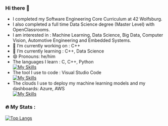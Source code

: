 ### Hi there 👋

- I completed my Software Engineering Core Curriculum at 42 Wolfsburg. <br>
- I also completed a full time Data Science degree (Master Level) with OpenClassrooms. <br>
- I am interested in : Machine Learning, Data Science, Big Data, Computer Vision, Automotive Engineering and Embedded Systems.<br>
- 🔭 I’m currently working on : C++
- 🌱 I’m currently learning : C++, Data Science
- 😄 Pronouns: he/him
- The languages I learn : C, C++, Python <br>
  [![My Skills](https://skillicons.dev/icons?i=c,cpp,python)](https://skillicons.dev)<br>
- The tool I use to code : Visual Studio Code<br>
  [![My Skills](https://skillicons.dev/icons?i=vscode)](https://skillicons.dev)
- The clouds I use to deploy my machine learning models and my dashboards: Azure, AWS<br>
  [![My Skills](https://skillicons.dev/icons?i=azure,aws)](https://skillicons.dev)
 

### :fire: My Stats :
[![Top Langs](https://github-readme-stats.vercel.app/api/top-langs/?username=mochan42&layout=compact&theme=vision-friendly-dark)](https://github.com/anuraghazra/github-readme-stats)

<!--
**mochan42/mochan42** is a ✨ _special_ ✨ repository because its `README.md` (this file) appears on your GitHub profile.

Here are some ideas to get you started:

- 🔭 I’m currently working on ...
- 🌱 I’m currently learning ...
- 👯 I’m looking to collaborate on ...
- 🤔 I’m looking for help with ...
- 💬 Ask me about ...
- 📫 How to reach me: ...
- 😄 Pronouns: ...
- ⚡ Fun fact: ...
-->
